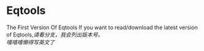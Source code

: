 # Eqtools
The First Version Of Eqtools
If you want to read/download the latest version of Eqtools,<em>请看分支，我会列出版本号。<br>嘻嘻嘻懒得写英文了</em>
